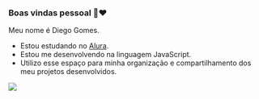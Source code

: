 ### Boas vindas pessoal 👋♥️

Meu nome é Diego Gomes.

- Estou estudando no [Alura](https://www.alura.com.br).
- Estou me desenvolvendo na linguagem JavaScript.
- Utilizo esse espaço para minha organização e compartilhamento dos meu projetos desenvolvidos.

![](https://media1.tenor.com/m/O2ByVmrbl-sAAAAC/spunchbob-sad-kinemaster-transition.gif)
